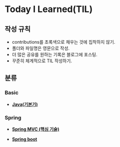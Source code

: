 # Today I Learned(TIL)

## 작성 규칙
- contributions를 초록색으로 채우는 것에 집착하지 않기.
- 폴더와 파일명은 영문으로 작성.
- 더 많은 공유를 원하는 기록은 블로그에 포스팅.
- 꾸준히 체계적으로 TIL 작성하기. 

## 분류

### Basic

- [**Java(기본기)**](https://github.com/YeongJae0114/TIL/tree/main/Java-basic)


### Spring

- [**Spring MVC (핵심 기술)**](https://github.com/YeongJae0114/TIL/blob/main/Spring-MVC/README.md)
 
- [**Spring boot**](https://github.com/YeongJae0114/TIL/blob/main/Spring-boot/README.md)







